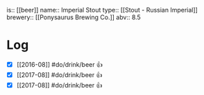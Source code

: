 is:: [[beer]]
name:: Imperial Stout
type:: [[Stout - Russian Imperial]]
brewery:: [[Ponysaurus Brewing Co.]]
abv:: 8.5

# Log
- [x] [[2016-08]] #do/drink/beer 👍
- [x] [[2017-08]] #do/drink/beer 👍
- [x] [[2017-08]] #do/drink/beer 👍
